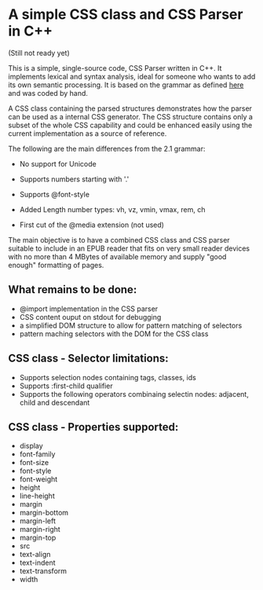 # A simple CSS class and CSS Parser in C++

(Still not ready yet)

This is a simple, single-source code, CSS Parser written in C++. It implements lexical and syntax analysis, ideal for someone who wants to add its own semantic processing. It is based on the grammar as defined [here](https://www.w3.org/TR/CSS21/grammar.html) and was coded by hand.

A CSS class containing the parsed structures demonstrates how the parser can be used as a internal CSS generator. The CSS structure contains only a subset of the whole CSS capability and could be enhanced easily using the current implementation as a source of reference.

The following are the main differences from the 2.1 grammar:

- No support for Unicode
- Supports numbers starting with '.'
- Supports @font-style 
- Added Length number types: vh, vz, vmin, vmax, rem, ch

- First cut of the @media extension (not used)

The main objective is to have a combined CSS class and CSS parser suitable to include in an EPUB reader that fits on very small reader devices with
no more than 4 MBytes of available memory and supply "good enough" formatting of pages.

## What remains to be done:

- @import implementation in the CSS parser
- CSS content ouput on stdout for debugging
- a simplified DOM structure to allow for pattern matching of selectors
- pattern maching selectors with the DOM for the CSS class

## CSS class - Selector limitations:

- Supports selection nodes containing tags, classes, ids
- Supports :first-child qualifier
- Supports the following operators combinaing selectin nodes: adjacent, child and descendant

## CSS class - Properties supported:

- display
- font-family
- font-size
- font-style
- font-weight
- height
- line-height
- margin
- margin-bottom
- margin-left
- margin-right
- margin-top
- src
- text-align
- text-indent
- text-transform
- width
